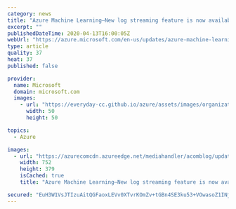 ```yaml
---
category: news
title: "Azure Machine Learning—New log streaming feature is now available"
excerpt: ""
publishedDateTime: 2020-04-13T16:00:05Z
webUrl: "https://azure.microsoft.com/en-us/updates/azure-machine-learning-new-log-streaming-feature/"
type: article
quality: 37
heat: 37
published: false

provider:
  name: Microsoft
  domain: microsoft.com
  images:
    - url: "https://everyday-cc.github.io/azure/assets/images/organizations/microsoft.com-50x50.jpg"
      width: 50
      height: 50

topics:
  - Azure

images:
  - url: "https://azurecomcdn.azureedge.net/mediahandler/acomblog/updates/UpdatesV2/blog/d0ede978-fc61-4ae5-bcd7-dac3ef5c3f9a.jpg"
    width: 752
    height: 379
    isCached: true
    title: "Azure Machine Learning—New log streaming feature is now available"

secured: "EuH3W1VsJTIzuAitQGFaoxLEVv0XTvrKOmZv+tGBn4SE3ku53+VOwasoZ1INjHSo00yX2u9mvuNyUWkmCfGX7e2yiMQXOXKx02rRgBM++npyB58iTmJ7vUgrnS2x2tx9ka9ugn9SP4NAQ18fNp0aF2+iuAd+8sNDw8+7EdkP7LH3ufmyehkC2WSxPNLJOOZwfLvXqyUxOLpa16MhOsPIkvm86A56U8TH9pqS/yJP7+6hct6IZFye43RI7nHS9Q1/eDmMwRGUdg+iST/kHoXgdoA0LLsptFTGVydHG745ZgP3QHRJBrE2vSKVNBA/Ppyie+nraG+43lS+7vbWdpPLdA==;FuppfTT0+p4X5jX5fJDwAQ=="
---
```



